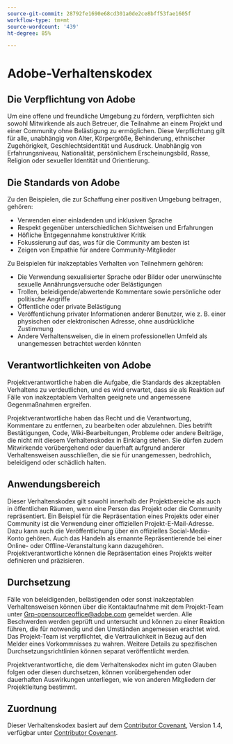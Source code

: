 ```yaml
---
source-git-commit: 28792fe1690e68cd301a0de2ce8bff53fae1605f
workflow-type: tm+mt
source-wordcount: '439'
ht-degree: 85%

---
```

# Adobe-Verhaltenskodex

## Die Verpflichtung von Adobe

Um eine offene und freundliche Umgebung zu fördern, verpflichten sich sowohl Mitwirkende als auch Betreuer, die Teilnahme an einem Projekt und einer Community ohne Belästigung zu ermöglichen. Diese Verpflichtung gilt für alle, unabhängig von Alter, Körpergröße, Behinderung, ethnischer Zugehörigkeit, Geschlechtsidentität und Ausdruck. Unabhängig von Erfahrungsniveau, Nationalität, persönlichem Erscheinungsbild, Rasse, Religion oder sexueller Identität und Orientierung.

## Die Standards von Adobe

Zu den Beispielen, die zur Schaffung einer positiven Umgebung beitragen, gehören:

* Verwenden einer einladenden und inklusiven Sprache
* Respekt gegenüber unterschiedlichen Sichtweisen und Erfahrungen
* Höfliche Entgegennahme konstruktiver Kritik
* Fokussierung auf das, was für die Community am besten ist
* Zeigen von Empathie für andere Community-Mitglieder

Zu Beispielen für inakzeptables Verhalten von Teilnehmern gehören:

* Die Verwendung sexualisierter Sprache oder Bilder oder unerwünschte sexuelle Annährungsversuche oder Belästigungen
* Trollen, beleidigende/abwertende Kommentare sowie persönliche oder politische Angriffe
* Öffentliche oder private Belästigung
* Veröffentlichung privater Informationen anderer Benutzer, wie z. B. einer physischen oder elektronischen Adresse, ohne ausdrückliche Zustimmung
* Andere Verhaltensweisen, die in einem professionellen Umfeld als unangemessen betrachtet werden könnten

## Verantwortlichkeiten von Adobe

Projektverantwortliche haben die Aufgabe, die Standards des akzeptablen Verhaltens zu verdeutlichen, und es wird erwartet, dass sie als Reaktion auf Fälle von inakzeptablem Verhalten geeignete und angemessene Gegenmaßnahmen ergreifen.

Projektverantwortliche haben das Recht und die Verantwortung, Kommentare zu entfernen, zu bearbeiten oder abzulehnen. Dies betrifft Bestätigungen, Code, Wiki-Bearbeitungen, Probleme oder andere Beiträge, die nicht mit diesem Verhaltenskodex in Einklang stehen. Sie dürfen zudem Mitwirkende vorübergehend oder dauerhaft aufgrund anderer Verhaltensweisen ausschließen, die sie für unangemessen, bedrohlich, beleidigend oder schädlich halten.

## Anwendungsbereich

Dieser Verhaltenskodex gilt sowohl innerhalb der Projektbereiche als auch in öffentlichen Räumen, wenn eine Person das Projekt oder die Community repräsentiert. Ein Beispiel für die Repräsentation eines Projekts oder einer Community ist die Verwendung einer offiziellen Projekt-E-Mail-Adresse. Dazu kann auch die Veröffentlichung über ein offizielles Social-Media-Konto gehören. Auch das Handeln als ernannte Repräsentierende bei einer Online- oder Offline-Veranstaltung kann dazugehören. Projektverantwortliche können die Repräsentation eines Projekts weiter definieren und präzisieren.

## Durchsetzung

Fälle von beleidigenden, belästigenden oder sonst inakzeptablen Verhaltensweisen können über die Kontaktaufnahme mit dem Projekt-Team unter Grp-opensourceoffice@adobe.com gemeldet werden. Alle
Beschwerden werden geprüft und untersucht und können zu einer Reaktion führen, die
für notwendig und den Umständen angemessen erachtet wird. Das Projekt-Team ist
verpflichtet, die Vertraulichkeit in Bezug auf den Melder eines Vorkommnisses zu wahren.
Weitere Details zu spezifischen Durchsetzungsrichtlinien können separat veröffentlicht werden.

Projektverantwortliche, die dem Verhaltenskodex nicht im guten Glauben folgen oder diesen durchsetzen, können vorübergehenden oder dauerhaften Auswirkungen unterliegen, wie von anderen Mitgliedern der Projektleitung bestimmt.

## Zuordnung

Dieser Verhaltenskodex basiert auf dem [Contributor Covenant](https://www.contributor-covenant.org/), Version 1.4, verfügbar unter [Contributor Covenant](https://www.contributor-covenant.org/version/1/4/code-of-conduct/).
